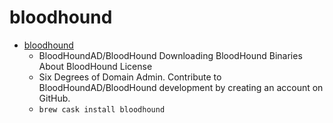 # bloodhound
- [bloodhound](https://github.com/BloodHoundAD/BloodHound)
  -  BloodHoundAD/BloodHound Downloading BloodHound Binaries About BloodHound License
  - Six Degrees of Domain Admin. Contribute to BloodHoundAD/BloodHound development by creating an account on GitHub.
  - `brew cask install bloodhound`
